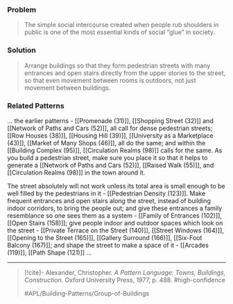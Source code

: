 ### Problem
>The simple social intercourse created when people rub shoulders in public is one of the most essential kinds of social “glue” in society.

### Solution
>Arrange buildings so that they form pedestrian streets with many entrances and open stairs directly from the upper stories to the street, so that even movement between rooms is outdoors, not just movement between buildings.

### Related Patterns
... the earlier patterns - [[Promenade (31)]], [[Shopping Street (32)]] and [[Network of Paths and Cars (52)]], all call for dense pedestrian streets; [[Row Houses (38)]], [[Housing Hill (39)]], [[University as a Marketplace (43)]], [[Market of Many Shops (46)]], all do the same; and within the [[Building Complex (95)]], [[Circulation Realms (98)]] calls for the same. As you build a pedestrian street, make sure you place it so that it helps to generate a [[Network of Paths and Cars (52)]], [[Raised Walk (55)]], and [[Circulation Realms (98)]] in the town around it.

 The street absolutely will not work unless its total area is small enough to be well filled by the pedestrians in it - [[Pedestrian Density (123)]]. Make frequent entrances and open stairs along the street, instead of building indoor corridors, to bring the people out; and give these entrances a family resemblance so one sees them as a system - [[Family of Entrances (102)]], [[Open Stairs (158)]]; give people indoor and outdoor spaces which look on the street - [[Private Terrace on the Street (140)]], [[Street Windows (164)]], [[Opening to the Street (165)]], [[Gallery Surround (166)]], [[Six-Foot Balcony (167)]]; and shape the street to make a space of it - [[Arcades (119)]], [[Path Shape (121)]] ...

---

> [!cite]- Alexander, Christopher. _A Pattern Language: Towns, Buildings, Construction_. Oxford University Press, 1977, p. 488.
> #high-confidence
>
> #APL/Building-Patterns/Group-of-Buildings
